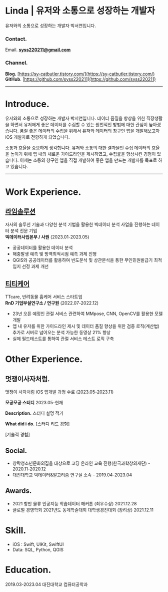 # Linda | 유저와 소통으로 성장하는 개발자

유저와의 소통으로 성장하는 개발자 박서연입니다.

### Contact.
Email. **syss220211@gmail.com**

### Channel.
**Blog.** [https://sy-catbutler.tistory.com/](https://sy-catbutler.tistory.com/)
**GitHub**. [https://github.com/syss220211](https://github.com/syss220211)

---

# Introduce.

유저와의 소통으로 성장하는 개발자 박서연입니다. 데이터 품질을 향상을 위한 직장생활을 하면서 유저에게 좋은 데이터를 수집할 수 있는 원천적인 방법에 대한 관심이 높아졌습니다. 품질 좋은 데이터의 수집을 위해서 유저와 데이터의 창구인 앱을 개발해보고자 iOS 개발자로 전향하게 되었습니다.

소통과 효율을 중요하게 생각합니다. 유저와 소통의 대한 결과물인 수집 데이터의 효율을 높이기 위해 앱 내의 새로운 가이드라인을 제시하였고, 수집률을 향상시킨 경험이 있습니다. 이제는 소통의 창구인 앱을 직접 개발하여 좋은 앱을 만드는 개발자를 목표로 하고 있습니다.

---

# Work Experience.

## [라임솔루션](http://www.limesolution.co.kr/)

자사의 솔루션 기술과 다양한 분석 기법을 활용한 빅데이터 분석 사업을 진행하는 데이터 분석 전문 기업  
**빅데이터사업본부 / 사원** (2023.01-2023.05)  

- 공공데이터를 활용한 데이터 분석
- 해충발생 예측 및 방역최적시점 예측 과제 진행
- QGIS와 공공데이터를 활용하여 빈도분석 및 상관분석을 통한 무인민원발급기 최적입지 선정 과제 개선
  
  
  
## [티티케어](https://www.ttcareforpet.com/ko-kr)
  
TTcare, 반려동물 홈케어 서비스 스타트업  
**RnD 기업부설연구소 / 연구원** (2022.07-2022.12)
  
- 23년 오픈 예정인 관절 서비스 관련하여 MMpose, CNN, OpenCV를 활용한 모델 개발
- 앱 내 유저를 위한 가이드라인 제시 및 데이터 품질 향상을 위한 검증 로직(계산법) 추가로 서버로 넘어오는 분석 가능한 동영상 21% 향상
- 실제 필드테스트를 통하여 관절 서비스 테스트 로직 구축
  
  
# Other Experience.
  
## 멋쟁이사자처럼.
  
멋쟁이 사자처럼 iOS 앱개발 과정 수료 (2023.05-2023.11)
  
**모공모공 스터디**
2023.05-현재

**Description.**
스터디 설명 적기

**What did i do.**
[스터디 리드 경험]

[기술적 경험]
  
  
  
## Social.
  
- 창락청소년문화의집을 대상으로 코딩 온라인 교육 진행(한국과학창의재단) - 2020.11-2020.12
- 대진대학교 빅데이터&알고리즘 연구실 소속 - 2019.04-2023.04
  
  
  
## Awards.
  
- 2021 항만 물류 인공지능 학습데이터 해커톤 (최우수상) 2021.12.28
- 글로벌 경영학회 2021년도 동계학술대회 대학생경진대회 (장려상) 2021.12.11
  
  
  
# Skill.
  
- iOS : Swift, UIKit, SwiftUI
- Data: SQL, Python, QGIS
  
  
  
# Education.
  
2019.03-2023.04 대진대학교 컴퓨터공학과
